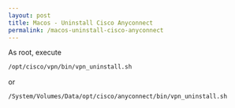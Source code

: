```yaml
---
layout: post
title: Macos - Uninstall Cisco Anyconnect
permalink: /macos-uninstall-cisco-anyconnect
---
```

As root, execute
```sh
/opt/cisco/vpn/bin/vpn_uninstall.sh
```
or
```
/System/Volumes/Data/opt/cisco/anyconnect/bin/vpn_uninstall.sh
```
